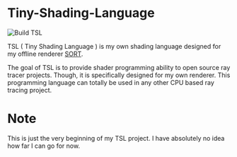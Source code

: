 # Tiny-Shading-Language
![Build TSL](https://github.com/JiayinCao/Tiny-Shading-Language/workflows/Build%20TSL/badge.svg)

TSL ( Tiny Shading Language ) is my own shading language designed for my offline renderer [SORT](http://sort-renderer.com/).

The goal of TSL is to provide shader programming ability to open source ray tracer projects. 
Though, it is specifically designed for my own renderer. 
This programming language can totally be used in any other CPU based ray tracing project.

# Note

This is just the very beginning of my TSL project. I have absolutely no idea how far I can go for now.
